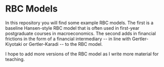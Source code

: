 # RBC Models
In this repository you will find some example RBC models. The first is a baseline Hansen-style RBC model that is often used in first-year postgraduate courses in macroeconomics. The second adds in financial frictions in the form of a financial intermediary -- in line with Gertler-Kiyotaki or Gertler-Karadi -- to the RBC model. 

I hope to add more versions of the RBC model as I write more material for teaching.